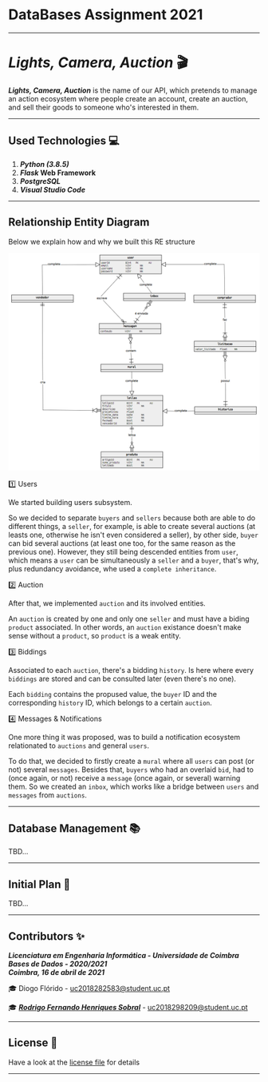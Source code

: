 # DataBases Assignment 2021
___

# *Lights, Camera, Auction* :clapper:

***Lights, Camera, Auction*** is the name of our API, which pretends to manage an action ecosystem where people create an account, create an auction, and sell their goods to someone who's interested in them.

___

## Used Technologies :computer:

1. ***Python (3.8.5)***
2. ***Flask* Web Framework**
3. ***PostgreSQL*** 
4. ***Visual Studio Code***

___

## Relationship Entity Diagram

Below we explain how and why we built this RE structure

![Relationship Entity Diagram](screenshots/Screenshot_ERDiagram.png)

:one: Users

We started building users subsystem. 

So we decided to separate `buyers` and `sellers` because both are able to do different things, a `seller`, for example, is able to create several auctions (at leasts one, otherwise he isn't even considered a seller), by other side, `buyer` can bid several auctions (at least one too, for the same reason as the previous one). However, they still being descended entities from `user`, which means a `user` can be simultaneously a `seller` and a `buyer`, that's why, plus redundancy avoidance, whe used a `complete inheritance`.


:two: Auction

After that, we implemented `auction` and its involved entities.

An `auction` is created by one and only one `seller` and must have a biding `product` associated. In other words, an `auction` existance doesn't make sense without a `product`, so `product` is a weak entity.

:three: Biddings

Associated to each `auction`, there's a bidding `history`. Is here where every `biddings` are stored and can be consulted later (even there's no one).

Each `bidding` contains the propused value, the `buyer` ID and the corresponding `history` ID, which belongs to a certain `auction`.

:four: Messages & Notifications

One more thing it was proposed, was to build a notification ecosystem relationated to `auctions` and general `users`. 

To do that, we decided to firstly create a `mural` where all `users` can post (or not) several `messages`. Besides that, `buyers` who had an overlaid `bid`, had to (once again, or not) receive a `message` (once again, or several) warning them. So we created an `inbox`, which works like a bridge between `users` and `messages` from `auctions`.

___
## Database Management :books:

TBD...

___
## Initial Plan :brain:

TBD...

___

## **Contributors** :sparkles:

<html><i><b> Licenciatura em Engenharia Informática - Universidade de Coimbra<br>
Bases de Dados - 2020/2021 <br>
Coimbra, 16 de abril de 2021
</b></i></html>

:mortar_board: Diogo Flórido - uc2018282583@student.uc.pt	

:mortar_board: ***[Rodrigo Fernando Henriques Sobral](https://github.com/RodrigoSobral2000)*** - uc2018298209@student.uc.pt

___

## License :link:
Have a look at the [license file](LICENSE) for details
___
